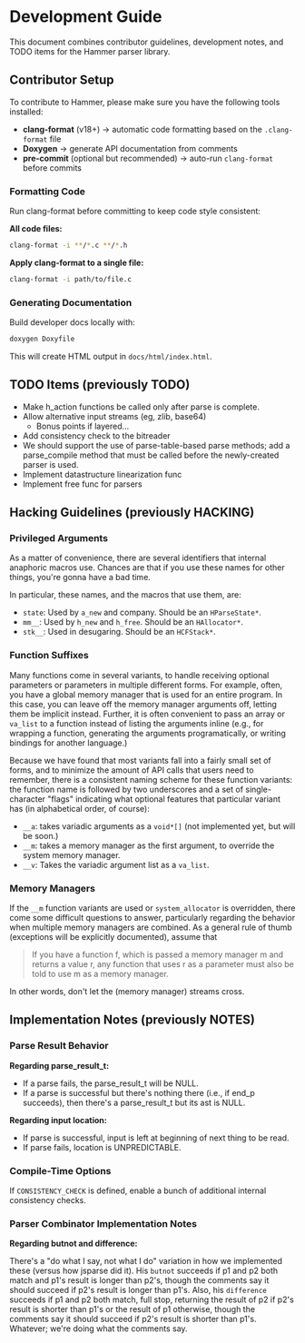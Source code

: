 # Development Guide

This document combines contributor guidelines, development notes, and TODO items for the Hammer parser library.

## Contributor Setup

To contribute to Hammer, please make sure you have the following tools installed:

- **clang-format** (v18+) → automatic code formatting based on the `.clang-format` file  
- **Doxygen** → generate API documentation from comments  
- **pre-commit** (optional but recommended) → auto-run `clang-format` before commits  

### Formatting Code

Run clang-format before committing to keep code style consistent:

**All code files:**
```bash
clang-format -i **/*.c **/*.h
```

**Apply clang-format to a single file:**
```bash
clang-format -i path/to/file.c
```

### Generating Documentation

Build developer docs locally with:

```bash
doxygen Doxyfile
```

This will create HTML output in `docs/html/index.html`.

## TODO Items (previously TODO)

- Make h_action functions be called only after parse is complete.
- Allow alternative input streams (eg, zlib, base64)
  - Bonus points if layered...
- Add consistency check to the bitreader
- We should support the use of parse-table-based parse methods; add a parse_compile method that must be called before the newly-created parser is used.
- Implement datastructure linearization func
- Implement free func for parsers

## Hacking Guidelines (previously HACKING)

### Privileged Arguments

As a matter of convenience, there are several identifiers that internal anaphoric macros use. Chances are that if you use these names for other things, you're gonna have a bad time.

In particular, these names, and the macros that use them, are:

- `state`: Used by `a_new` and company. Should be an `HParseState*`.
- `mm__`: Used by `h_new` and `h_free`. Should be an `HAllocator*`.
- `stk__`: Used in desugaring. Should be an `HCFStack*`.

### Function Suffixes

Many functions come in several variants, to handle receiving optional parameters or parameters in multiple different forms. For example, often, you have a global memory manager that is used for an entire program. In this case, you can leave off the memory manager arguments off, letting them be implicit instead. Further, it is often convenient to pass an array or `va_list` to a function instead of listing the arguments inline (e.g., for wrapping a function, generating the arguments programatically, or writing bindings for another language.)

Because we have found that most variants fall into a fairly small set of forms, and to minimize the amount of API calls that users need to remember, there is a consistent naming scheme for these function variants: the function name is followed by two underscores and a set of single-character "flags" indicating what optional features that particular variant has (in alphabetical order, of course):

- `__a`: takes variadic arguments as a `void*[]` (not implemented yet, but will be soon.)
- `__m`: takes a memory manager as the first argument, to override the system memory manager.
- `__v`: Takes the variadic argument list as a `va_list`.

### Memory Managers

If the `__m` function variants are used or `system_allocator` is overridden, there come some difficult questions to answer, particularly regarding the behavior when multiple memory managers are combined. As a general rule of thumb (exceptions will be explicitly documented), assume that

> If you have a function f, which is passed a memory manager m and returns a value r, any function that uses r as a parameter must also be told to use m as a memory manager.

In other words, don't let the (memory manager) streams cross.

## Implementation Notes (previously NOTES)

### Parse Result Behavior

**Regarding parse_result_t:**
- If a parse fails, the parse_result_t will be NULL.
- If a parse is successful but there's nothing there (i.e., if end_p succeeds), then there's a parse_result_t but its ast is NULL.

**Regarding input location:**
- If parse is successful, input is left at beginning of next thing to be read.
- If parse fails, location is UNPREDICTABLE.

### Compile-Time Options

If `CONSISTENCY_CHECK` is defined, enable a bunch of additional internal consistency checks.

### Parser Combinator Implementation Notes

**Regarding butnot and difference:**

There's a "do what I say, not what I do" variation in how we implemented these (versus how jsparse did it). His `butnot` succeeds if p1 and p2 both match and p1's result is longer than p2's, though the comments say it should succeed if p2's result is longer than p1's. Also, his `difference` succeeds if p1 and p2 both match, full stop, returning the result of p2 if p2's result is shorter than p1's or the result of p1 otherwise, though the comments say it should succeed if p2's result is shorter than p1's. Whatever; we're doing what the comments say.
